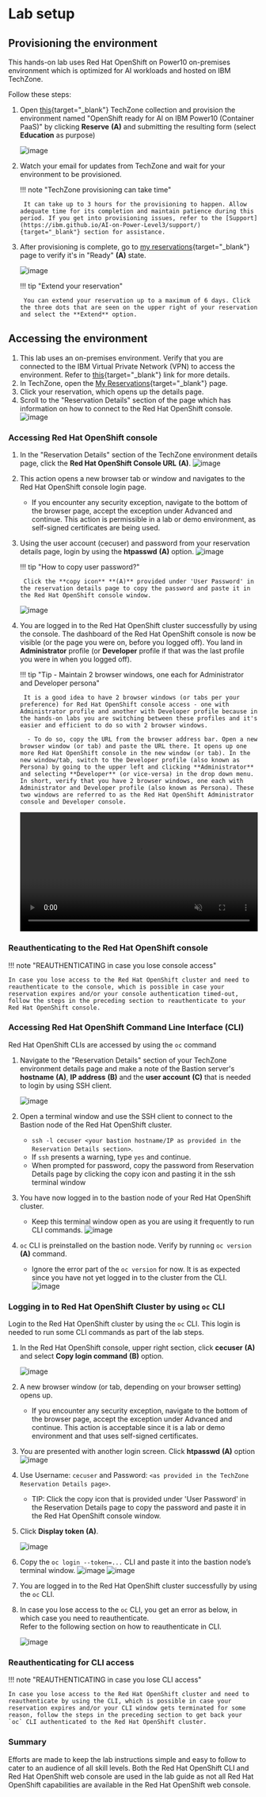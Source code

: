 # Lab setup

## Provisioning the environment

This hands-on lab uses Red Hat OpenShift on Power10 on-premises environment which is optimized for AI workloads and hosted on IBM TechZone.

Follow these steps:

1. Open [this](https://techzone.ibm.com/collection/generative-ai-demos-on-ibm-power/environments){target="_blank"} TechZone collection and provision the environment named "OpenShift ready for AI on IBM Power10 (Container PaaS)" by clicking **Reserve** **(A)** and submitting the resulting form (select **Education** as purpose)
   
     ![image](https://github.com/user-attachments/assets/9c5c4702-509b-4757-b91e-2098ae818454)
   
3. Watch your email for updates from TechZone and wait for your environment to be provisioned.

    !!! note "TechZone provisioning can take time"

        It can take up to 3 hours for the provisioning to happen. Allow adequate time for its completion and maintain patience during this period. If you get into provisioning issues, refer to the [Support](https://ibm.github.io/AI-on-Power-Level3/support/){target="_blank"} section for assistance.
   
5. After provisioning is complete, go to [my reservations](https://techzone.ibm.com/my/reservations){target="_blank"} page to verify it's in "Ready" **(A)** state.

     ![image](https://github.com/user-attachments/assets/46640f65-545e-4dca-aa7a-6c0b6ca771f8)

    !!! tip "Extend your reservation"

        You can extend your reservation up to a maximum of 6 days. Click the three dots that are seen on the upper right of your reservation and select the **Extend** option.

## Accessing the environment

1. This lab uses an on-premises environment. Verify that you are connected to the IBM Virtual Private Network (VPN) to access the environment. Refer to [this](https://github.com/IBM/itz-support-public/blob/main/IBM-On-premise/IBM-On-premise-Runbooks/configure-vpn.md){target="_blank"} link for more details.
2. In TechZone, open the [My Reservations](https://techzone.ibm.com/my/reservations){target="_blank"} page.
3. Click your reservation, which opens up the details page.
4. Scroll to the "Reservation Details" section of the page which has information on how to connect to the Red Hat OpenShift console.
   ![image](https://github.com/user-attachments/assets/9e7df820-6a8b-4cc6-9ca3-b2a8cdc7decb)

### Accessing Red Hat OpenShift console

1. In the "Reservation Details" section of the TechZone environment details page, click the **Red Hat OpenShift Console URL** **(A)**.
     ![image](https://github.com/user-attachments/assets/68c271a0-0077-4cf7-9080-b031b2070cb6)
   
3. This action opens a new browser tab or window and navigates to the Red Hat OpenShift console login page.
      - If you encounter any security exception, navigate to the bottom of the browser page, accept the exception under Advanced and continue. This action is permissible in a lab or demo environment, as self-signed certificates are being used.
4. Using the user account (cecuser) and password from your reservation details page, login by using the **htpasswd** **(A)** option.
     ![image](https://github.com/user-attachments/assets/61c1015c-41ab-4400-9b83-ad8f6e2cba10)
   
    !!! tip "How to copy user password?"

        Click the **copy icon** **(A)** provided under 'User Password' in the reservation details page to copy the password and paste it in the Red Hat OpenShift console window.

     ![image](https://github.com/user-attachments/assets/33fe60d7-c285-4d55-a830-73bac9e8b032)     

7. You are logged in to the Red Hat OpenShift cluster successfully by using the console. The dashboard of the Red Hat OpenShift console is now be visible (or the page you were on, before you logged off). You land in **Administrator** profile (or **Developer** profile if that was the last profile you were in when you logged off).
   
    !!! tip "Tip - Maintain 2 browser windows, one each for Administrator and Developer persona"
   
        It is a good idea to have 2 browser windows (or tabs per your preference) for Red Hat OpenShift console access - one with Administrator profile and another with Developer profile because in the hands-on labs you are switching between these profiles and it's easier and efficient to do so with 2 browser windows.
   
         - To do so, copy the URL from the browser address bar. Open a new browser window (or tab) and paste the URL there. It opens up one more Red Hat OpenShift console in the new window (or tab). In the new window/tab, switch to the Developer profile (also known as Persona) by going to the upper left and clicking **Administrator** and selecting **Developer** (or vice-versa) in the drop down menu. In short, verify that you have 2 browser windows, one each with Administrator and Developer profile (also known as Persona). These two windows are referred to as the Red Hat OpenShift Administrator console and Developer console.

    <video style="width:100%" muted="true" autoplay="true" loop="true" controls="" alt="type:video">
       <source src="https://github.com/user-attachments/assets/a622a195-00a6-4950-b2e5-686b04fa3401" type="video/mp4">
    </video>

### Reauthenticating to the Red Hat OpenShift console

!!! note "REAUTHENTICATING in case you lose console access"
   
    In case you lose access to the Red Hat OpenShift cluster and need to reauthenticate to the console, which is possible in case your reservation expires and/or your console authentication timed-out, follow the steps in the preceding section to reauthenticate to your Red Hat OpenShift console.

### Accessing Red Hat OpenShift Command Line Interface (CLI)

Red Hat OpenShift CLIs are accessed by using the `oc` command

1. Navigate to the "Reservation Details" section of your TechZone environment details page and make a note of the Bastion server's **hostname** **(A)**, **IP address** **(B)** and the **user account** **(C)** that is needed to login by using SSH client.

      ![image](https://github.com/user-attachments/assets/ecef8ba6-9790-4c75-94e0-3be409bff4ea)
   
3. Open a terminal window and use the SSH client to connect to the Bastion node of the Red Hat OpenShift cluster.
      - `ssh -l cecuser <your bastion hostname/IP as provided in the Reservation Details section>`.
      - If `ssh` presents a warning, type `yes` and continue.
      - When prompted for password, copy the password from Reservation Details page by clicking the copy icon and pasting it in the ssh terminal window
4. You have now logged in to the bastion node of your Red Hat OpenShift cluster.
      - Keep this terminal window open as you are using it frequently to run CLI commands.
            ![image](https://github.com/user-attachments/assets/576d86f0-8873-492c-8b13-9433c9f25604)
        
5. `oc` CLI is preinstalled on the bastion node. Verify by running `oc version` **(A)** command.
      - Ignore the error part of the `oc version` for now. It is as expected since you have not yet logged in to the cluster from the CLI.  
            ![image](https://github.com/user-attachments/assets/b0e21c56-3757-4771-bb47-42d3aaf5591f)

### Logging in to Red Hat OpenShift Cluster by using `oc` CLI
Login to the Red Hat OpenShift cluster by using the `oc` CLI. This login is needed to run some CLI commands as part of the lab steps.

1. In the Red Hat OpenShift console, upper right section, click **cecuser** **(A)** and select **Copy login command** **(B)** option.
   
     ![image](https://github.com/user-attachments/assets/52c8e57b-d507-4b48-9eb8-d3843fc9d3d4)
   
3. A new browser window (or tab, depending on your browser setting) opens up.
      - If you encounter any security exception, navigate to the bottom of the browser page, accept the exception under Advanced and continue. This action is acceptable since it is a lab or demo environment and that uses self-signed certificates.
4. You are presented with another login screen. Click **htpasswd** **(A)** option
   ![image](https://github.com/user-attachments/assets/1fb91841-e243-4d56-a4f1-1068fb3058df)

5. Use Username: `cecuser` and Password: `<as provided in the TechZone Reservation Details page>`.
      - TIP: Click the copy icon that is provided under 'User Password' in the Reservation Details page to copy the password and paste it in the Red Hat OpenShift console window.
6. Click **Display token** **(A)**.
   
     ![image](https://github.com/user-attachments/assets/45865182-61f6-4bfd-86ec-4b5f43e99706)
   
7. Copy the `oc login --token=...` CLI and paste it into the bastion node’s terminal window.
     ![image](https://github.com/user-attachments/assets/75ad62a0-d0a0-45f6-8797-fedad6e5877a)
     ![image](https://github.com/user-attachments/assets/a2753a4c-86d6-49ca-96c8-54f3ed7dbac5)
8. You are logged in to the Red Hat OpenShift cluster successfully by using the `oc` CLI.
9. In case you lose access to the `oc` CLI, you get an error as below, in which case you need to reauthenticate.<br>
   Refer to the following section on how to reauthenticate in CLI.

     ![image](https://github.com/user-attachments/assets/a1e8d00c-64d0-41ab-997c-540378df0544)
   
### Reauthenticating for CLI access

!!! note "REAUTHENTICATING in case you lose CLI access"
      
    In case you lose access to the Red Hat OpenShift cluster and need to reauthenticate by using the CLI, which is possible in case your reservation expires and/or your CLI window gets terminated for some reason, follow the steps in the preceding section to get back your `oc` CLI authenticated to the Red Hat OpenShift cluster.

### Summary
Efforts are made to keep the lab instructions simple and easy to follow to cater to an audience of all skill levels.
Both the Red Hat OpenShift CLI and Red Hat OpenShift web console are used in the lab guide as not all Red Hat OpenShift capabilities are available in the Red Hat OpenShift web console.
